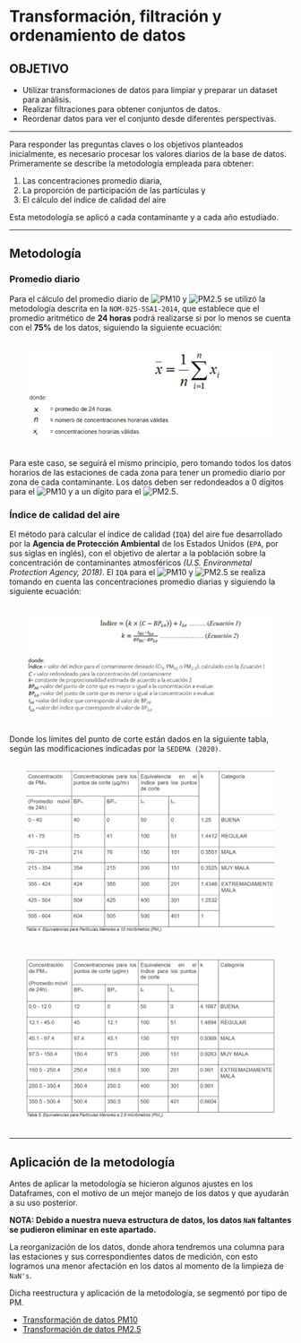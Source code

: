 # Transformación, filtración y ordenamiento de datos

## OBJETIVO 

- Utilizar transformaciones de datos para limpiar y preparar un dataset para análisis.
- Realizar filtraciones para obtener conjuntos de datos.
- Reordenar datos para ver el conjunto desde diferentes perspectivas.

***

Para responder las preguntas claves o los objetivos planteados inicialmente, es necesario procesar los valores diarios de la base de datos.  
Primeramente se describe la metodología empleada para obtener:
1. Las concentraciones promedio diaria, 
1. La proporción de participación de las partículas y 
1. El cálculo del índice de calidad del aire

Esta metodología se aplicó a cada contaminante y a cada año estudiado.

***
## Metodología

### Promedio diario

Para el cálculo del promedio diario de ![PM10] y ![PM2.5] se utilizó la metodología descrita en la `NOM-025-SSA1-2014`, que establece que el promedio aritmético de **24 horas** podrá realizarse si por lo menos se cuenta con el **75%** de los datos, siguiendo la siguiente ecuación:

<div style="text-align:center; padding: 10px; margin: 20px;"><img src='../img/ecuacion1_tdd.jpg'></div>

Para este caso, se seguirá el mismo principio, pero tomando todos los datos horarios de las estaciones de cada zona para tener un promedio diario por zona de cada contaminante. Los datos deben ser redondeados a 0 dígitos para el ![PM10] y a un dígito para el ![PM2.5].


### Índice de calidad del aire
El método para calcular el índice de calidad (`IQA`) del aire fue desarrollado por la **Agencia de Protección Ambiental** de los Estados Unidos (`EPA`, por sus siglas en inglés), con el objetivo de alertar a la población sobre la concentración de contaminantes atmosféricos _(U.S. Environmetal Protection Agency, 2018)_. El `IQA` para el ![PM10] y ![PM2.5] se realiza tomando en cuenta las concentraciones promedio diarias y siguiendo la siguiente ecuación:

<div style="text-align:center; padding: 10px; margin: 20px;"><img src='../img/ecuacion2_tdd.jpg'></div>

Donde los límites del punto de corte están dados en la siguiente tabla, según las modificaciones indicadas por la `SEDEMA (2020)`.

<div style="text-align:center; padding: 10px; margin: 20px;"><img src='../img/tabla4_tdd.jpg'></div>

<div style="text-align:center; padding: 10px; margin: 20px;"><img src='../img/tabla5_tdd.jpg'></div>

***
## Aplicación de la metodología

Antes de aplicar la metodología se hicieron algunos ajustes en los Dataframes, con el motivo de un mejor manejo de los datos y que ayudarán a su uso posterior.

**NOTA: Debido a nuestra nueva estructura de datos, los datos `NaN` faltantes se pudieron eliminar en este apartado.**

La reorganización de los datos, donde ahora tendremos una columna para las estaciones y sus correspondientes datos de medición, con esto logramos una menor afectación en los datos al momento de la limpieza de `NaN's`.

Dicha reestructura y aplicación de la metodología, se segmentó por tipo de PM.

- [Transformación de datos PM10](https://github.com/IrvingC48/BeduFase2-Proyecto_python/blob/main/Procesos/6_1_Transformacion_PM10.ipynb)
- [Transformación de datos PM2.5](https://github.com/IrvingC48/BeduFase2-Proyecto_python/blob/main/Procesos/6_2_Transformacion_PM25.ipynb)



[PM10]: https://latex.codecogs.com/gif.latex?\bg_white&space;PM_{10}
[PM2.5]: https://latex.codecogs.com/gif.latex?\bg_white&space;PM_{2.5}
